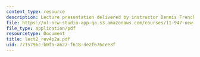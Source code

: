 ```yaml
---
content_type: resource
description: Lecture presentation delivered by instructor Dennis Frenchman.
file: https://ol-ocw-studio-app-qa.s3.amazonaws.com/courses/11-947-new-century-cities-real-estate-digital-technology-and-design-fall-2004/7715796cb0faa627f618de2f676cee3f_lect2_rev4p2a.pdf
file_type: application/pdf
resourcetype: Document
title: lect2_rev4p2a.pdf
uid: 7715796c-b0fa-a627-f618-de2f676cee3f
---
```

